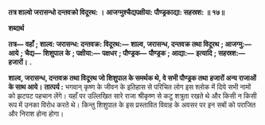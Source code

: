 **तत्र शाल्वो जरासन्धो दन्तवक्रो विदूरथ: ।** **आजग्मुश्चैद्यपक्षीया: पौण्ड्रकाद्या: सहस्रश: ॥ १७॥** 

**शब्दार्थ** 

**तत्र—** **वहाँ** **; शाल्व: जरासन्ध: दन्तवक्र: विदूरथ:—** **शाल्व, जरासन्ध, दन्तवक्र तथा विदूरथ** **; आजग्मु:—** **आये** **; चैद्य—** **शिशुपाल** **के** **; पक्षीया:—** **पक्षधर** **; पौण्ड्रक—** **पौण्ड्रक** **; आद्या:—** **इत्यादि** **; सहस्रश:—** **हजारों।** **.** 

**शाल्व, जरासन्ध, दन्तवक्र तथा विदूरथ जो शिशुपाल के समर्थक थे, वे सभी पौण्ड्रक तथा** **हजारों अन्य राजाओं के साथ आये।** **तात्पर्य :** भगवान् कृष्ण के जीवन के इतिहास से परिचित लोग इस श्लोक में दिये सभी नामों को झटपट पहचान लेंगे। यहाँ पर उल्लिखित सारे राजा श्रीकृष्ण से कटु शत्रुता रखते थे और किसी न किसी रूप में उनका विरोध करते थे। किन्तु शिशुपाल के इस प्रस्तावित विवाह के अवसर पर इन सबों को पराजित और निराश होना होगा।  